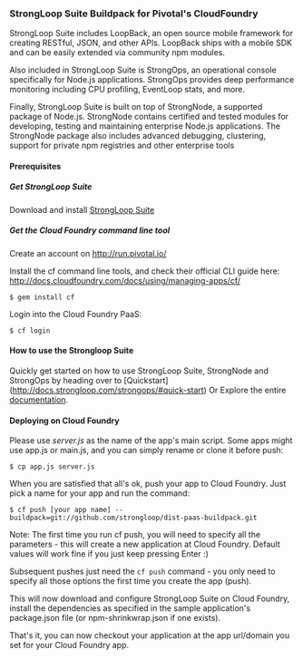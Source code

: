 ### StrongLoop Suite Buildpack for Pivotal's CloudFoundry

StrongLoop Suite includes LoopBack, an open source mobile framework for creating RESTful, JSON, and other APIs. LoopBack ships with a mobile SDK and can be easily extended via community npm modules.

Also included in StrongLoop Suite is StrongOps, an operational console specifically for Node.js applications. StrongOps provides deep performance monitoring including CPU profiling, EventLoop stats, and more.

Finally, StrongLoop Suite is built on top of StrongNode, a supported package of Node.js. StrongNode contains certified and tested modules for developing, testing and maintaining enterprise Node.js applications. The StrongNode package also includes advanced debugging, clustering, support for private npm registries and other enterprise tools

<h4> Prerequisites </h4>

<h5> Get StrongLoop Suite </h5>

Download and install [StrongLoop Suite](http://www.strongloop.com/strongloop-suite/downloads/)

<h5> Get the Cloud Foundry command line tool </h5>

Create an account on http://run.pivotal.io/

Install the cf command line tools, and check their official CLI guide here:
http://docs.cloudfoundry.com/docs/using/managing-apps/cf/

    $ gem install cf
     
Login into the Cloud Foundry PaaS:

    $ cf login

<h4> How to use the Strongloop Suite </h4>

Quickly get started on how to use StrongLoop Suite, StrongNode and StrongOps by heading over to [Quickstart] (http://docs.strongloop.com/strongops/#quick-start)
Or 
Explore the entire [documentation](http://docs.strongloop.com/).

<h4> Deploying on Cloud Foundry </h4>

Please use *server.js* as the name of the app's main script.
Some apps might use app.js or main.js, and you can simply rename or clone it before push:

    $ cp app.js server.js

When you are satisfied that all's ok, push your app to Cloud Foundry.
Just pick a name for your app and run the command:

    $ cf push [your app name] --buildpack=git://github.com/strongloop/dist-paas-buildpack.git

Note:  The first time you run cf push, you will need to specify all the
       parameters - this will create a new application at Cloud Foundry.
       Default values will work fine if you just keep pressing Enter :)

Subsequent pushes just need the `cf push` command - you only need to
specify all those options the first time you create the app (push).

This will now download and configure StrongLoop Suite on Cloud Foundry,
install the dependencies as specified in the sample application's
package.json file (or npm-shrinkwrap.json if one exists).

That's it, you can now checkout your application at the
app url/domain you set for your Cloud Foundry app.

